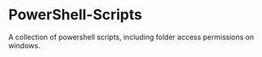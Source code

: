 # PowerShell-Scripts
A collection of powershell scripts, including folder access permissions on windows.
